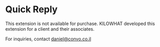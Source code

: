 # Quick Reply

This extension is not available for purchase. KILOWHAT developed this extension for a client and their associates.

For inquiries, contact daniel@convo.co.il
